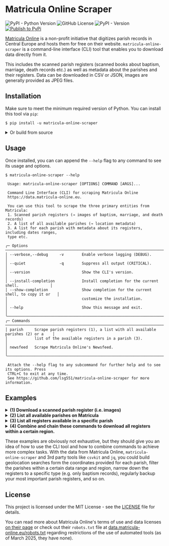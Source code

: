 # Matricula Online Scraper

![PyPI - Python Version](https://img.shields.io/pypi/pyversions/matricula-online-scraper?logo=python)
![GitHub License](https://img.shields.io/github/license/lsg551/matricula-online-scraper?logo=pypi)
![PyPI - Version](https://img.shields.io/pypi/v/matricula-online-scraper?logo=pypi)
[![Publish to PyPi](https://github.com/lsg551/matricula-online-scraper/actions/workflows/publish.yml/badge.svg)](https://github.com/lsg551/matricula-online-scraper/actions/workflows/publish.yml)


[Matricula Online](https://data.matricula-online.eu/) is a non-profit initiative that digitizes parish records in Central Europe and hosts them for free on their website. `matricula-online-scraper` is a command-line interface (CLI) tool that enables you to download data directly from it.

This includes the scanned parish registers (scanned books about baptism, marriage, death records etc.) as well as metadata about the parishes and their registers. Data can be downloaded in CSV or JSON, images are generally provided as JPEG files.

## Installation

Make sure to meet the minimum required version of Python. You can install
this tool via `pip`:

```console
$ pip install -u matricula-online-scraper
```

<details><summary>Or build from source</summary>
<p>

If you want to get the latest version or just build from source, you can clone the repository and install it manually,
favorably via [`uv`](https://docs.astral.sh/uv/):

```console
$ git clone https://github.com/lsg551/matricula-online-scraper.git
$ cd matricula-online-scraper
$ uv venv && uv sync
```

If you do not have `uv` installed, you can install it via `pip`:

```console
$ pip install -r requirements.txt
```

</p>
</details>

## Usage

Once installed, you can can append the `--help` flag to any command to see its usage and options.

```
$ matricula-online-scraper --help

 Usage: matricula-online-scraper [OPTIONS] COMMAND [ARGS]...                              
                                                                                          
 Command Line Interface (CLI) for scraping Matricula Online                               
 https://data.matricula-online.eu.                                                        
                                                                                          
 You can use this tool to scrape the three primary entities from Matricula:               
 1. Scanned parish registers (→ images of baptism, marriage, and death records)           
 2. A list of all available parishes (→ location metadata)                                
 3. A list for each parish with metadata about its registers, including dates ranges,     
 type etc.                                                                                
                                                                                          
╭─ Options ──────────────────────────────────────────────────────────────────────────────╮
│ --verbose,--debug     -v        Enable verbose logging (DEBUG).                        │
│ --quiet               -q        Suppress all output (CRITICAL).                        │
│ --version                       Show the CLI's version.                                │
│ --install-completion            Install completion for the current shell.              │
│ --show-completion               Show completion for the current shell, to copy it or   │
│                                 customize the installation.                            │
│ --help                          Show this message and exit.                            │
╰────────────────────────────────────────────────────────────────────────────────────────╯
╭─ Commands ─────────────────────────────────────────────────────────────────────────────╮
│ parish     Scrape parish registers (1), a list with all available parishes (2) or a    │
│            list of the available registers in a parish (3).                            │
│ newsfeed   Scrape Matricula Online's Newsfeed.                                         │
╰────────────────────────────────────────────────────────────────────────────────────────╯
                                                                                          
 Attach the --help flag to any subcommand for further help and to see its options. Press  
 CTRL+C to exit at any time.                                                              
 See https://github.com/lsg551/matricula-online-scraper for more information.    
```


## Examples

<details><summary><b>(1) Download a scanned parish register (i.e. images)</b></summary>
<p>

Imagine you opened a certain parish register on Matricula and want to download the entire book or a single page.
Let's say you want to download the death register of [Bautzen, Germany](https://data.matricula-online.eu/en/deutschland/dresden/bautzen/),
starting from 1661. Copy the URL of the register when you are in the image viewer, this might look like `https://data.matricula-online.eu/en/deutschland/dresden/bautzen/11/?pg=1`.

Then run the following command and paste the URL into the prompt:

```console
$ matricula-online-scraper parish fetch https://data.matricula-online.eu/en/deutschland/dresden/bautzen/11/?pg=1
```

Run `matricula-online-scraper parish fetch --help` to see all available options.

</p>
</details>

<details><summary><b>(2) List all available parishes on Matricula</b></summary>
<p>

```console
$ matricula-online-scraper parish list
```

This command will fetch all parishes from Matricula Online, effectively scraping the entire ["Fonds" page](https://data.matricula-online.eu/en/bestande/).
The resulting data looks like:

```csv
country    , region                          , name                 , url                                                                          , longitude         , latitude
Deutschland, "Passau, rk. Bistum"            , Arbing-bei-Neuoetting, https://data.matricula-online.eu/en/deutschland/passau/arbing-bei-neuoetting/, 12.7081934381511  , 48.32953342002908
Österreich , Oberösterreich: Rk. Diözese Linz, Eberschwang          , https://data.matricula-online.eu/en/oesterreich/oberoesterreich/eberschwang/ , 13.5620985        , 48.15550995
Polen      , "Breslau/Wroclaw, Staatsarchiv" , Hermsdorf            , https://data.matricula-online.eu/en/polen/breslau/hermsdorf/                 , 15.642741683666767, 50.84699257482722
```

It may take a few minutes to complete and will yield a few thousand rows. Each `url` value leads to the main page of the parish
and can bepiped into the next command (3) to fetch metadata about the parish's registers.

Run `matricula-online-scraper parish list --help` to see all available options.

---

[![Cache Parishes](https://github.com/lsg551/matricula-online-scraper/actions/workflows/cache-parishes.yml/badge.svg)](https://github.com/lsg551/matricula-online-scraper/actions/workflows/cache-parishes.yml)
![GitHub last commit (branch)](https://img.shields.io/github/last-commit/lsg551/matricula-online-scraper/cache%2Fparishes?path=parishes.csv.gz&label=last%20caching&cacheSeconds=43200)

<b>NOTE</b>: The data only changes rarely. A GitHub workflow automatically executes this command once a week
and pushes to [`cache/parishes`](https://github.com/lsg551/matricula-online-scraper/tree/cache/parishes).
This has the advantage that you can download the data without having to run and waiting for the command yourself
as well as taking some load off the Matricula servers.

Click here to download the entire CSV: 👉 [`parishes.csv`](https://github.com/lsg551/matricula-online-scraper/raw/cache/parishes/parishes.csv.gz) 👈

Or with cURL:
```console
curl -L https://github.com/lsg551/matricula-online-scraper/raw/cache/parishes/parishes.csv.gz | gunzip > parishes.csv
```

</p>
</details>

<details><summary><b>(3) List all registers available in a specific parish</b></summary>
<p>

This command will download a list of all available registers for a single parish, including certain metadata such as
the type of register, the date range, and the URL to the register itself etc.

```console
$ matricula-online-scraper parish show https://data.matricula-online.eu/en/deutschland/muenster/muenster-st-martini/
```

A sample from the output (here _JSON Lines_) looks like this:

```json
{
    "name": "Taufen",
    "url": "https://data.matricula-online.eu/en/deutschland/muenster/muenster-st-martini/KB001/",
    "accession_number": "KB001",
    "date": "1715 - 1800",
    "register_type": "Taufen",
    "date_range_start": "Jan. 1, 1715",
    "date_range_end": "Dec. 31, 1800"
}
```

Run `matricula-online-scraper parish show --help` to see all available options.

</p>
</details>

<details><summary><b>(4) Combine and chain these commands to download all registers within a certain region.</b></summary>
<p>

The three examples above only highlight a single command for different data types each. However, this data is not unconnected and can be linked together. The CLI is designed with this in mind, so you can easily combine commands, pipe data around, and chain them together to achieve more complex tasks.

For example, after you have obtained a complete list of all parishes (2), you can filter that list to only include parishes within a certain region, such as "Paderborn" in Germany, and then pipe these parish URLs from that list into the next command to download a list for each parish with metadata about its registers (3). Finally, you can pipe the URLs of the registers into the next command to download the images of the registers (1).

The following command will download the cached list with all parishes (2) (faster than `matricula-online-scraper parish list`), filter all parishes within the region "Paderborn", and pipe the parish URLs to `matricula-online-scraper parish show` to get the metadata about the registers for each parish (3). Then, `matricula-online-scraper parish fetch` will be called for all registers of each parish and proceeds to download the images of the registers (1).

<!-- TODO: `xargs` in `xargs -n 1 -P 4 matricula-online-scraper parish show -o -` is no longer needed, because `parish show` soon allows lists to be piped to STDIN  -->

```console
curl -sL https://github.com/lsg551/matricula-online-scraper/raw/cache/parishes/parishes.csv.gz \
    | gunzip \
    | csvgrep -c region -m "Paderborn" \
    | csvcut -c url \
    | csvformat --skip-header \
    | xargs -n 1 -P 4 matricula-online-scraper parish show -o - \
    | jq -r ".url // empty" \
    | matricula-online-scraper parish fetch
```

It uses [`csvkit`](https://csvkit.readthedocs.io/en/latest/index.html) for processing the CSV data. Make sure to install it via `pip install csvkit` or your package manager of choice if you want to replicate this example. Also make sure to have [`jq`](https://stedolan.github.io/jq/) installed, as it is used to parse and manipulate the JSON output of some commands.

</p>
</details>

These examples are obviously not exhaustive, but they should give you an idea of how to use the CLI tool and how to combine commands to achieve more complex tasks. With the data from Matricula Online, `matricula-online-scraper` and 3rd party tools like `csvkit` and `jq`, you could build geolocation searches form the coordinates provided for each parish, filter the parishes within a certain data range and region, narrow down the registers to a specific type (e.g. only baptism records), regularly backup your most important parish registers, and so on.




## License

This project is licensed under the MIT License - see the [LICENSE](LICENSE) file
for details.

You can read more about Matricula Online's terms of use and data licenses
[on their page](https://data.matricula-online.eu/en/nutzungsbedingungen/) or
check out their `robots.txt` file at
[data.matricula-online.eu/robots.txt](https://data.matricula-online.eu/robots.txt)
regarding restrictions of the use of automated tools (as of March 2025, they
have none).

